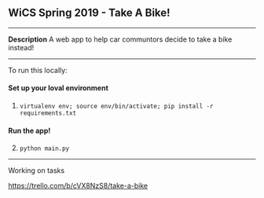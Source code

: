 

## WiCS Spring 2019 - Take A Bike!
---
**Description**
A web app to help car communtors decide to take a bike instead!

---

To run this locally:
#### Set up your loval environment
1. `virtualenv env; source env/bin/activate; pip install -r requirements.txt`

#### Run the app!
2. `python main.py`

-------------
Working on tasks

https://trello.com/b/cVX8NzS8/take-a-bike

